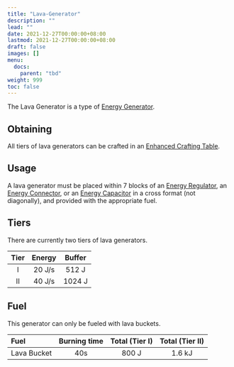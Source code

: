 ```yaml
---
title: "Lava-Generator"
description: ""
lead: ""
date: 2021-12-27T00:00:00+08:00
lastmod: 2021-12-27T00:00:00+08:00
draft: false
images: []
menu: 
  docs:
    parent: "tbd"
weight: 999
toc: false
---
```


The Lava Generator is a type of [Energy Generator](/docs/slimefun/electric-machines#energy-generation).

## Obtaining

All tiers of lava generators can be crafted in an [Enhanced Crafting Table](/docs/slimefun/enhanced-crafting-table).

## Usage

A lava generator must be placed within 7 blocks of an [Energy Regulator](/docs/slimefun/energy-regulator), an [Energy Connector](/docs/slimefun/energy-connector), or an [Energy Capacitor](/docs/slimefun/energy-capacitors) in a cross format (not diagonally), and provided with the appropriate fuel.

## Tiers

There are currently two tiers of lava generators.

| Tier | Energy | Buffer |
| :--: | :----: | :----: |
| I    | 20 J/s | 512 J  |
| II   | 40 J/s | 1024 J |

## Fuel

This generator can only be fueled with lava buckets.

| Fuel        | Burning time | Total (Tier I) | Total (Tier II) |
| :---------- | :----------: | :------------: | :-------------: |
| Lava Bucket | 40s          | 800 J          | 1.6 kJ          |
